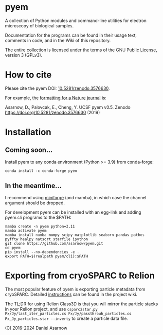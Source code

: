 # pyem
A collection of Python modules and command-line utilities for electron microscopy of biological samples.

Documentation for the programs can be found in their usage text, comments in code, and in the Wiki of this repository.

The entire collection is licensed under the terms of the GNU Public License, version 3 (GPLv3).

# How to cite

Please cite the pyem DOI: [10.5281/zenodo.3576630](https://doi.org/10.5281/zenodo.3576630).

For example, the [formatting for a Nature journal](https://www.nature.com/nature/for-authors/formatting-guide) is:

Asarnow, D., Palovcak, E., Cheng, Y. UCSF pyem v0.5. Zenodo https://doi.org/10.5281/zenodo.3576630 (2019)

# Installation

## Coming soon...
Install pyem to any conda environment (Python >= 3.9) from conda-forge:

```
conda install -c conda-forge pyem
```

## In the meantime...

I recommend using [miniforge](https://github.com/conda-forge/miniforge) (and mamba), in which case the channel argument should be dropped.

For development pyem can be installed with an egg-link and adding pyem.cli programs to the $PATH:

```
mamba create -n pyem python=3.11
mamba activate pyem
mamba install numba numpy scipy matplotlib seaborn pandas pathos pyfftw healpy natsort starfile ipython
git clone https://github.com/asarnow/pyem.git
cd pyem
pip install --no-dependencies -e .
export PATH=$(realpath pyem/cli):$PATH
```

# Exporting from cryoSPARC to Relion

The most popular feature of pyem is exporting particle metadata from cryoSPARC.
Detailed [instructions](https://github.com/asarnow/pyem/wiki/Export-from-cryoSPARC-v2) can be found in the project wiki.

The TL;DR for using Relion Class3D is that you will mirror the particle stacks in your Relion project, and use
`csparc2star.py Px/Jy/last_iter_particles.cs Px/Jy/passthrouh_particles.cs Px_Jy_particles.star --inverty`
to create a particle data file.

(C) 2016-2024 Daniel Asarnow
